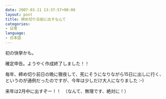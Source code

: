 ```yaml
---
date: 2007-03-11 13:37:57+00:00
layout: post
title: 締め切り日前に出すなんて
categories:
- 日常
language:
- 日本語
---
```


初の快挙かも。

確定申告。ようやく作成終了しました！！

毎年、締め切り前日の晩に徹夜して、死にそうになりながら15日に出しに行く、というのが通例だったのですが、今年は少しだけ大人になりました :-)

来年は2月中に出すぞー！！　（なんて、無理です、絶対に！）
